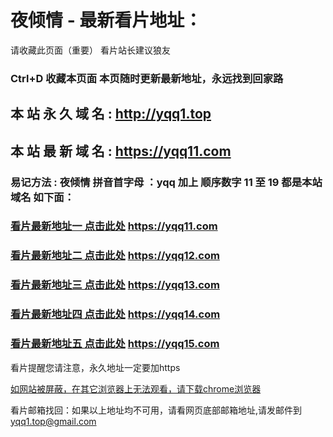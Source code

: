 # 夜倾情 - 最新看片地址：

请收藏此页面（重要）
看片站长建议狼友
### Ctrl+D 收藏本页面 本页随时更新最新地址，永远找到回家路

## 本 站 永 久 域 名 : http://yqq1.top

## 本 站 最 新 域 名 : https://yqq11.com

### 易记方法 : 夜倾情 拼音首字母 ：yqq 加上 顺序数字 11  至  19 都是本站域名 如下面：

### [看片最新地址一 点击此处](https://yqq11.com/)   https://yqq11.com

### [看片最新地址二 点击此处](https://yqq12.com/)   https://yqq12.com

### [看片最新地址三 点击此处](https://yqq13.com/)   https://yqq13.com

### [看片最新地址四 点击此处](https://yqq14.com/)   https://yqq14.com

### [看片最新地址五 点击此处](https://yqq15.com/)   https://yqq15.com

看片提醒您请注意，永久地址一定要加https

[如网站被屏蔽，在其它浏览器上无法观看，请下载chrome浏览器](https://yqq1.top/chrome.apk) 

看片邮箱找回：如果以上地址均不可用，请看网页底部邮箱地址,请发邮件到 yqq1.top@gmail.com


